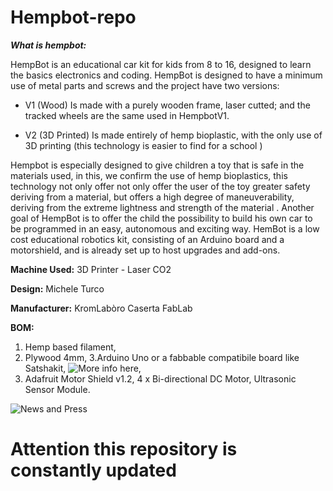 # Hempbot-repo
_**What is hempbot:**_ 

HempBot is an educational car kit for kids from 8 to 16, designed to learn the basics electronics and coding. 
HempBot is designed to have a minimum use of metal parts and screws and the project have two versions:

- V1 (Wood) Is made with a purely wooden frame, laser cutted;  and the tracked wheels are the same used in HempbotV1.

- V2 (3D Printed) Is made entirely of hemp bioplastic, with the only use of 3D printing (this technology is easier to find for a school )


Hempbot is especially designed to give children a toy that is safe in the materials used, in this, we confirm the use of hemp bioplastics, this technology not only offer not only offer the user of the toy greater safety deriving from a material, but offers a high degree of maneuverability, deriving from the extreme lightness and strength of the material . Another goal of HempBot is to offer the child the possibility to build his own car to be programmed in an easy, autonomous and exciting way. HemBot is a low cost educational robotics kit, consisting of an Arduino board and a motorshield, and is already set up to host upgrades and add-ons.

**Machine Used:** 3D Printer - Laser CO2

**Design:** Michele Turco

**Manufacturer:** KromLabòro Caserta FabLab

**BOM:** 
1. Hemp based filament, 
2. Plywood 4mm, 
3.Arduino Uno or a fabbable compatibile board like Satshakit, ![More info here](https://github.com/satshakit/), 
4. Adafruit Motor Shield v1.2, 4 x Bi-directional DC Motor, Ultrasonic Sensor Module.

![**News and Press** ](https://impact.startupitalia.eu/2018/12/27/kromlaboro-bioplastiche-educazione/)

# Attention this repository is constantly updated
